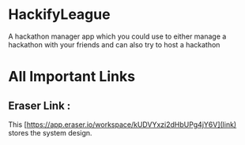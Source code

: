 # HackifyLeague
A hackathon manager app which you could use to either manage a hackathon with your friends and can also try to host a hackathon

# All Important Links
## Eraser Link :
  This [https://app.eraser.io/workspace/kUDVYxzi2dHbUPg4jY6V](link) stores the system design.
